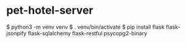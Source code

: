 # pet-hotel-server
$  python3 -m venv venv
$  . venv/bin/activate
$  pip install flask flask-jsonpify flask-sqlalchemy flask-restful psycopg2-binary
